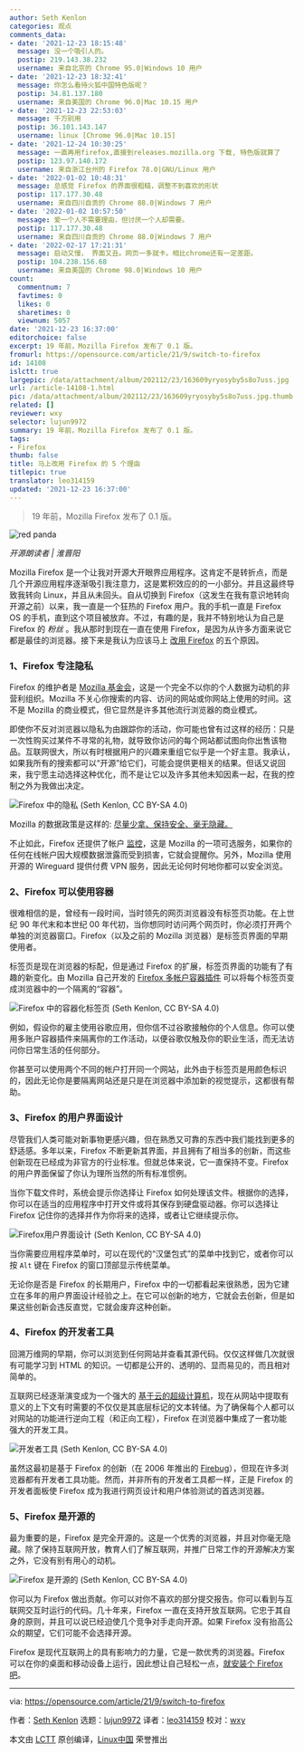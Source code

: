 ```yaml
---
author: Seth Kenlon
categories: 观点
comments_data:
- date: '2021-12-23 18:15:48'
  message: 没一个吸引人的。
  postip: 219.143.38.232
  username: 来自北京的 Chrome 95.0|Windows 10 用户
- date: '2021-12-23 18:32:41'
  message: 你怎么看待火狐中国特色版呢？
  postip: 34.81.137.180
  username: 来自美国的 Chrome 96.0|Mac 10.15 用户
- date: '2021-12-23 22:53:03'
  message: 千万别用
  postip: 36.101.143.147
  username: linux [Chrome 96.0|Mac 10.15]
- date: '2021-12-24 10:30:25'
  message: 一直再用firefox,直接到releases.mozilla.org 下载, 特色版就算了
  postip: 123.97.140.172
  username: 来自浙江台州的 Firefox 78.0|GNU/Linux 用户
- date: '2022-01-02 10:48:31'
  message: 总感觉 Firefox 的界面很粗糙，调整不到喜欢的形状
  postip: 117.177.30.48
  username: 来自四川自贡的 Chrome 88.0|Windows 7 用户
- date: '2022-01-02 10:57:50'
  message: 爱一个人不需要理由，但讨厌一个人却需要。
  postip: 117.177.30.48
  username: 来自四川自贡的 Chrome 88.0|Windows 7 用户
- date: '2022-02-17 17:21:31'
  message: 启动又慢， 界面又丑。网页一多就卡。相比chrome还有一定差距。
  postip: 104.238.156.68
  username: 来自美国的 Chrome 98.0|Windows 10 用户
count:
  commentnum: 7
  favtimes: 0
  likes: 0
  sharetimes: 0
  viewnum: 5057
date: '2021-12-23 16:37:00'
editorchoice: false
excerpt: 19 年前，Mozilla Firefox 发布了 0.1 版。
fromurl: https://opensource.com/article/21/9/switch-to-firefox
id: 14108
islctt: true
largepic: /data/attachment/album/202112/23/163609yryosyby5s8o7uss.jpg
url: /article-14108-1.html
pic: /data/attachment/album/202112/23/163609yryosyby5s8o7uss.jpg.thumb.jpg
related: []
reviewer: wxy
selector: lujun9972
summary: 19 年前，Mozilla Firefox 发布了 0.1 版。
tags:
- Firefox
thumb: false
title: 马上改用 Firefox 的 5 个理由
titlepic: true
translator: leo314159
updated: '2021-12-23 16:37:00'
---
```



> 
> 19 年前，Mozilla Firefox 发布了 0.1 版。
> 
> 
> 


![](/data/attachment/album/202112/23/163609yryosyby5s8o7uss.jpg "red panda")



*开源朗读者 | 淮晋阳*


Mozilla Firefox 是一个让我对开源大开眼界应用程序。这肯定不是转折点，而是几个开源应用程序逐渐吸引我注意力，这是累积效应的的一小部分。并且这最终导致我转向 Linux，并且从未回头。自从切换到 Firefox（这发生在我有意识地转向开源之前）以来，我一直是一个狂热的 Firefox 用户。我的手机一直是 Firefox OS 的手机，直到这个项目被放弃。不过，有趣的是，我并不特别地认为自己是 Firefox 的 *粉丝* 。我从那时到现在一直在使用 Firefox，是因为从许多方面来说它都是最佳的浏览器。接下来是我认为应该马上 [改用 Firefox](http://getfirefox.org) 的五个原因。


### 1、Firefox 专注隐私


Firefox 的维护者是 [Mozilla 基金会](https://foundation.mozilla.org/en/)，这是一个完全不以你的个人数据为动机的非营利组织。Mozilla 不关心你搜索的内容、访问的网站或你网站上使用的时间。这不是 Mozilla 的商业模式，但它显然是许多其他流行浏览器的商业模式。


即使你不反对浏览器以隐私为由跟踪你的活动，你可能也曾有过这样的经历：只是一次性购买过某件不寻常的礼物，就导致你访问的每个网站都试图向你出售该物品。互联网很大，所以有时根据用户的兴趣来重组它似乎是一个好主意。我承认，如果我所有的搜索都可以“开源”给它们，可能会提供更相关的结果。但话又说回来，我宁愿主动选择这种优化，而不是让它以及许多其他未知因素一起，在我的控制之外为我做出决定。


![Firefox 中的隐私 (Seth Kenlon, CC BY-SA 4.0) ](/data/attachment/album/202112/23/163706ircavccs9gvz5zys.jpg)


Mozilla 的数据政策是这样的: [尽量少拿、保持安全、毫无隐藏。](https://blog.mozilla.org/en/products/firefox/firefox-data-privacy-promise/)


不止如此，Firefox 还提供了帐户 [监控](https://monitor.firefox.com)，这是 Mozilla 的一项可选服务，如果你的任何在线帐户因大规模数据泄露而受到损害，它就会提醒你。另外，Mozilla 使用开源的 Wireguard 提供付费 VPN 服务，因此无论何时何地你都可以安全浏览。


### 2、Firefox 可以使用容器


很难相信的是，曾经有一段时间，当时领先的网页浏览器没有标签页功能。在上世纪 90 年代末和本世纪 00 年代初，当你想同时访问两个网页时，你必须打开两个单独的浏览器窗口。Firefox（以及之前的 Mozilla 浏览器）是标签页界面的早期使用者。


标签页是现在浏览器的标配，但是通过 Firefox 的扩展，标签页界面的功能有了有趣的新变化。由 Mozilla 自己开发的 [Firefox 多帐户容器插件](https://github.com/mozilla/multi-account-containers#readme) 可以将每个标签页变成浏览器中的一个隔离的“容器”。


![Firefox 中的容器化标签页 (Seth Kenlon, CC BY-SA 4.0)](/data/attachment/album/202112/23/163707i7glg1d6p4a1j61b.jpg)


例如，假设你的雇主使用谷歌应用，但你信不过谷歌接触你的个人信息。你可以使用多账户容器插件来隔离你的工作活动，以便谷歌仅触及你的职业生活，而无法访问你日常生活的任何部分。


你甚至可以使用两个不同的帐户打开同一个网站，此外由于标签页是用颜色标识的，因此无论你是要隔离网站还是只是在浏览器中添加新的视觉提示，这都很有帮助。


### 3、Firefox 的用户界面设计


尽管我们人类可能对新事物更感兴趣，但在熟悉又可靠的东西中我们能找到更多的舒适感。多年以来，Firefox 不断更新其界面，并且拥有了相当多的创新，而这些创新现在已经成为非官方的行业标准。但就总体来说，它一直保持不变。Firefox 的用户界面保留了你认为理所当然的所有标准惯例。


当你下载文件时，系统会提示你选择让 Firefox 如何处理该文件。根据你的选择，你可以在适当的应用程序中打开文件或将其保存到硬盘驱动器。你可以选择让 Firefox 记住你的选择并作为你将来的选择，或者让它继续提示你。


![Firefox用户界面设计 (Seth Kenlon, CC BY-SA 4.0)](/data/attachment/album/202112/23/163707e66tt2mpae1l866q.png)


当你需要应用程序菜单时，可以在现代的“汉堡包式”的菜单中找到它，或者你可以按 `Alt` 键在 Firefox 的窗口顶部显示传统菜单。


无论你是否是 Firefox 的长期用户，Firefox 中的一切都看起来很熟悉，因为它建立在多年的用户界面设计经验之上。在它可以创新的地方，它就会去创新，但是如果这些创新会违反直觉，它就会废弃这种创新。


### 4、Firefox 的开发者工具


回溯万维网的早期，你可以浏览到任何网站并查看其源代码。仅仅这样做几次就很有可能学习到 HTML 的知识。一切都是公开的、透明的、显而易见的，而且相对简单的。


互联网已经逐渐演变成为一个强大的 [基于云的超级计算机](https://www.redhat.com/en/products/open-hybrid-cloud)，现在从网站中提取有意义的上下文有时需要的不仅仅是其底层标记的文本转储。为了确保每个人都可以对网站的功能进行逆向工程（和正向工程），Firefox 在浏览器中集成了一套功能强大的开发工具。


![开发者工具 (Seth Kenlon, CC BY-SA 4.0) ](/data/attachment/album/202112/23/163708dssb4dmwzpbj4zmq.jpg)


虽然这最初是基于 Firefox 的创新（在 2006 年推出的 [Firebug](https://getfirebug.com/)），但现在许多浏览器都有开发者工具功能。然而，并非所有的开发者工具都一样，正是 Firefox 的开发者面板使 Firefox 成为我进行网页设计和用户体验测试的首选浏览器。


### 5、Firefox 是开源的


最为重要的是，Firefox 是完全开源的。这是一个优秀的浏览器，并且对你毫无隐藏。除了保持互联网开放，教育人们了解互联网，并推广日常工作的开源解决方案之外，它没有别有用心的动机。


![Firefox 是开源的 (Seth Kenlon, CC BY-SA 4.0)](/data/attachment/album/202112/23/163709hrw0ffvf0aaiwggc.jpg)


你可以为 Firefox 做出贡献。你可以对你不喜欢的部分提交报告。你可以看到与互联网交互时运行的代码。几十年来，Firefox 一直在支持开放互联网。它忠于其自身的原则，并且可以说已经迫使几个竞争对手走向开源。如果 Firefox 没有抬高公众的期望，它们可能不会选择开源。


Firefox 是现代互联网上的具有影响力的力量，它是一款优秀的浏览器。Firefox 可以在你的桌面和移动设备上运行，因此想让自己轻松一点，[就安装个 Firefox 吧](http://getfirefox.com)。




---


via: <https://opensource.com/article/21/9/switch-to-firefox>


作者：[Seth Kenlon](https://opensource.com/users/seth) 选题：[lujun9972](https://github.com/lujun9972) 译者：[leo314159](https://github.com/leo314159) 校对：[wxy](https://github.com/wxy)


本文由 [LCTT](https://github.com/LCTT/TranslateProject) 原创编译，[Linux中国](https://linux.cn/) 荣誉推出